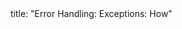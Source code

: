 <frontmatter>
title: "Error Handling: Exceptions: How"
</frontmatter>

<include src="unit-inPage-asFlat.md" boilerplate />